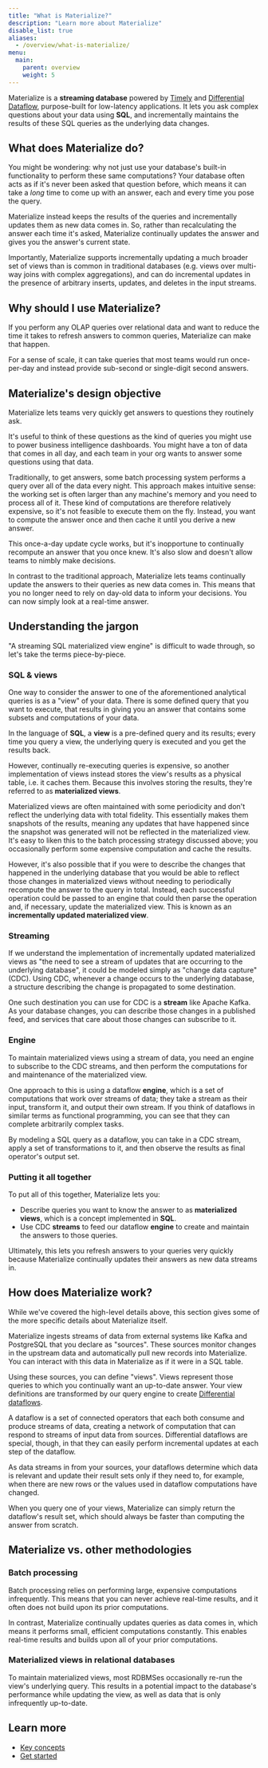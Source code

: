 ```yaml
---
title: "What is Materialize?"
description: "Learn more about Materialize"
disable_list: true
aliases:
  - /overview/what-is-materialize/
menu:
  main:
    parent: overview
    weight: 5
---
```


Materialize is a **streaming database** powered by [Timely](https://github.com/TimelyDataflow/timely-dataflow#timely-dataflow) and
[Differential Dataflow](https://github.com/timelydataflow/differential-dataflow#differential-dataflow),
purpose-built for low-latency applications. It lets you ask complex questions
about your data using **SQL**, and incrementally maintains the results of these SQL queries as the underlying data changes.

## What does Materialize do?

You might be wondering: why not just use your database's built-in functionality
to perform these same computations? Your database often acts as if it's never
been asked that question before, which means it can take a _long_ time to come
up with an answer, each and every time you pose the query.

Materialize instead keeps the results of the queries and incrementally updates
them as new data comes in. So, rather than recalculating the answer each time
it's asked, Materialize continually updates the answer and gives you the
answer's current state.

Importantly, Materialize supports incrementally updating a much broader set of
views than is common in traditional databases (e.g. views over multi-way joins
with complex aggregations), and can do incremental updates in the presence of
arbitrary inserts, updates, and deletes in the input streams.

## Why should I use Materialize?

If you perform any OLAP queries over relational data and want to reduce the time
it takes to refresh answers to common queries, Materialize can make that happen.

For a sense of scale, it can take queries that most teams would run once-per-day
and instead provide sub-second or single-digit second answers.

## Materialize's design objective

Materialize lets teams very quickly get answers to questions they routinely
ask.

It's useful to think of these questions as the kind of queries you might use to
power business intelligence dashboards. You might have a ton of data that comes
in all day, and each team in your org wants to answer some questions using that
data.

Traditionally, to get answers, some batch processing system performs a query
over all of the data every night. This approach makes intuitive sense: the
working set is often larger than any machine's memory and you need to process
all of it. These kind of computations are therefore relatively expensive, so
it's not feasible to execute them on the fly. Instead, you want to compute the
answer once and then cache it until you derive a new answer.

This once-a-day update cycle works, but it's inopportune to continually
recompute an answer that you once knew. It's also slow and doesn't allow teams
to nimbly make decisions.

In contrast to the traditional approach, Materialize lets teams continually
update the answers to their queries as new data comes in. This means that you
no longer need to rely on day-old data to inform your decisions. You can now
simply look at a real-time answer.

## Understanding the jargon

"A streaming SQL materialized view engine" is difficult to wade through, so
 let's take the terms piece-by-piece.

### SQL & views

One way to consider the answer to one of the aforementioned analytical queries
is as a "view" of your data. There is some defined query that you want to
execute, that results in giving you an answer that contains some subsets and
computations of your data.

In the language of **SQL**, a **view** is a pre-defined query and its results;
every time you query a view, the underlying query is executed and you get the
results back.

However, continually re-executing queries is expensive, so another
implementation of views instead stores the view's results as a physical table,
i.e. it caches them. Because this involves storing the results, they're
referred to as **materialized views**.

Materialized views are often maintained with some periodicity and don't reflect
the underlying data with total fidelity. This essentially makes them snapshots
of the results, meaning any updates that have happened since the snapshot was
generated will not be reflected in the materialized view. It's easy to liken
this to the batch processing strategy discussed above; you occasionally perform
some expensive computation and cache the results.

However, it's also possible that if you were to describe the changes that
happened in the underlying database that you would be able to reflect those
changes in materialized views without needing to periodically recompute the
answer to the query in total. Instead, each successful operation could be
passed to an engine that could then parse the operation and, if necessary,
update the materialized view. This is known as an **incrementally updated
materialized view**.

### Streaming

If we understand the implementation of incrementally updated materialized views
as "the need to see a stream of updates that are occurring to the underlying
database", it could be modeled simply as "change data capture" (CDC). Using
CDC, whenever a change occurs to the underlying database, a structure
describing the change is propagated to some destination.

One such destination you can use for CDC is a **stream** like Apache Kafka. As
your database changes, you can describe those changes in a published feed, and
services that care about those changes can subscribe to it.

### Engine

To maintain materialized views using a stream of data, you need an engine to
subscribe to the CDC streams, and then perform the computations for and
maintenance of the materialized view.

One approach to this is using a dataflow **engine**, which is a set of
computations that work over streams of data; they take a stream as their input,
transform it, and output their own stream. If you think of dataflows in similar
terms as functional programming, you can see that they can complete arbitrarily
complex tasks.

By modeling a SQL query as a dataflow, you can take in a CDC stream, apply a set
of transformations to it, and then observe the results as final operator's
output set.

### Putting it all together

To put all of this together, Materialize lets you:

- Describe queries you want to know the answer to as **materialized views**,
  which is a concept implemented in **SQL**.
- Use CDC **streams** to feed our dataflow **engine** to create and maintain the
  answers to those queries.

Ultimately, this lets you refresh answers to your queries very quickly because
Materialize continually updates their answers as new data streams in.

## How does Materialize work?

While we've covered the high-level details above, this section gives some of the
more specific details about Materialize itself.

Materialize ingests streams of data from external systems like Kafka and
PostgreSQL that you declare as "sources". These sources monitor changes in the
upstream data and automatically pull new records into Materialize. You can
interact with this data in Materialize as if it were in a SQL table.

Using these sources, you can define "views". Views represent those queries to
which you continually want an up-to-date answer. Your view definitions are
transformed by our query engine to create [Differential dataflows](https://github.com/frankmcsherry/differential-dataflow).

A dataflow is a set of connected operators that each both consume and produce
streams of data, creating a network of computation that can respond to streams
of input data from sources. Differential dataflows are special, though, in that
they can easily perform incremental updates at each step of the dataflow.

As data streams in from your sources, your dataflows determine which data is
relevant and update their result sets only if they need to, for example, when
there are new rows or the values used in dataflow computations have changed.

When you query one of your views, Materialize can simply return the dataflow's
result set, which should always be faster than computing the answer from
scratch.

## Materialize vs. other methodologies

### Batch processing

Batch processing relies on performing large, expensive computations
infrequently. This means that you can never achieve real-time results, and it
often does not build upon its prior computations.

In contrast, Materialize continually updates queries as data comes in, which
means it performs small, efficient computations constantly. This enables
real-time results and builds upon all of your prior computations.

### Materialized views in relational databases

To maintain materialized views, most RDBMSes occasionally re-run the view's
underlying query. This results in a potential impact to the database's
performance while updating the view, as well as data that is only infrequently
up-to-date.

## Learn more

- [Key concepts](/overview/key-concepts)
- [Get started](/get-started)
